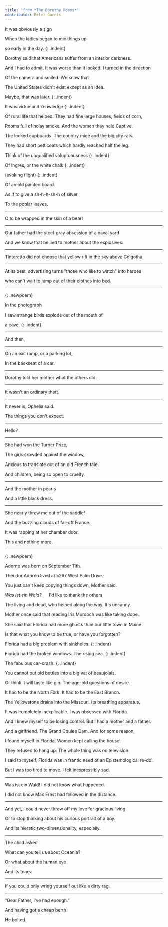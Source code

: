 ```yaml
---
title: 'from *The Dorothy Poems*'
contributor: Peter Gurnis
---
```


<style>
.indent {
    text-indent: 3rem;
}

article p {
    padding-left: 1.5rem!important;
    text-indent: -1.5rem;
}
</style>

It was obviously a sign

When the ladies began to mix things up

so early in the day.
{: .indent}

Dorothy said that Americans suffer from an interior darkness.

And I had to admit, It was worse than it looked. I turned in the
direction

Of the camera and smiled. We know that

The United States didn't exist except as an idea.

Maybe, that was later.
{: .indent}

It was virtue and knowledge
{: .indent}

Of rural life that helped. They had fine large houses, fields of corn,

Rooms full of noisy smoke. And the women they held Captive.

The locked cupboards. The country mice and the big city rats.

They had short petticoats which hardly reached half the leg.

Think of the unqualified voluptuousness
{: .indent}

Of Ingres, or the white chalk
{: .indent}

(evoking flight)
{: .indent}

Of an old painted board.

As if to give a sh-h-h-sh-h of silver

To the poplar leaves.

---

O to be wrapped in the skin of a bearI

---

Our father had the steel-gray obsession of a naval yard

And we know that he lied to mother about the explosives.

---

Tintoretto did not choose that yellow rift in the sky above Golgotha.

---

At its best, advertising turns "those who like to watch" into heroes

who can't wait to jump out of their clothes into bed.


---
{: .newpoem}

In the photograph

I saw strange birds explode out of the mouth of

a cave.
{: .indent}

---

And then,

---

On an exit ramp, or a parking lot,

In the backseat of a car.

---

Dorothy told her mother what the others did.

---

It wasn't an ordinary theft.

---

It never is, Ophelia said.

The things you don't expect.

---

Hello?

---

She had won the Turner Prize,

The girls crowded against the window,

Anxious to translate out of an old French tale.

And children, being so open to cruelty.

---

And the mother in pearls

And a little black dress.

---

She nearly threw me out of the saddle!

And the buzzing clouds of far-off France.

It was rapping at her chamber door.

This and nothing more.


---
{: .newpoem}

Adorno was born on September 11th.

Theodor Adorno lived at 5267 West Palm Drive.

You just can't keep copying things down, Mother said.

*Was ist ein Wald?*&nbsp;&nbsp;&nbsp;&nbsp;&nbsp;&nbsp;I'd like to thank the others

The living and dead, who helped along the way. It's uncanny.

Mother once said that reading Iris Murdoch was like taking dope.

She said that Florida had more ghosts than our little town in Maine.

Is that what you know to be true, or have you forgotten?

Florida had a big problem with sinkholes.
{: .indent}

Florida had the broken windows. The rising sea.
{: .indent}

The fabulous car-crash.
{: .indent}

You cannot put old bottles into a big vat of beaujolais.

Or think it will taste like gin. The age-old questions of desire.

It had to be the North Fork. It had to be the East Branch.

The Yellowstone drains into the MIssouri. Its breathing apparatus.

It was completely inexplicable. I was obsessed with Florida.

And I knew myself to be losing control. But I had a mother and a father.

And a girlfriend. The Grand Coulee Dam. And for some reason,

I found myself in Florida. Women kept calling the house.

They refused to hang up. The whole thing was on television

I said to myself, Florida was in frantic need of an Epistemological
re-do!

But I was too tired to move. I felt inexpressibly sad.

---

Was ist ein Wald! I did not know what happened.

I did not know Max Ernst had followed in the distance.

---

And yet, I could never throw off my love for gracious living.

Or to stop thinking about his curious portrait of a boy.

And its hieratic two-dimensionality, especially.

---

The child asked

What can you tell us about Oceania?

Or what about the human eye

And its tears.

---

If you could only wring yourself out like a dirty rag.

---

"Dear Father, I've had enough."

And having got a cheap berth.

He bolted.
